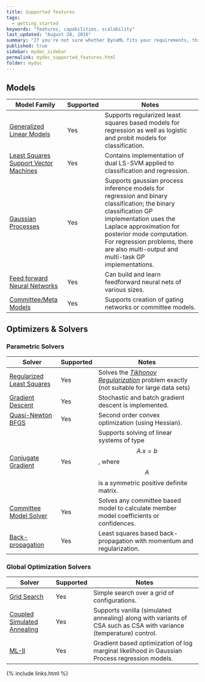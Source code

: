 ```yaml
---
title: Supported features
tags:
  - getting_started
keywords: "features, capabilities, scalability"
last_updated: "August 28, 2016"
summary: "If you're not sure whether DynaML fits your requirements, this list provides a semi-comprehensive overview of available features."
published: true
sidebar: mydoc_sidebar
permalink: mydoc_supported_features.html
folder: mydoc
---
```


## Models

Model Family | Supported | Notes
--------|-----------|-----------
[Generalized Linear Models]({{site.baseurl}}) | Yes | Supports regularized least squares based models for regression as well as logistic and probit models for classification.
[Least Squares Support Vector Machines]({{site.baseurl}}/core_lssvm.html) | Yes | Contains implementation of dual LS-SVM applied to classification and regression.
[Gaussian Processes]({{site.baseurl}}/core_gp.html) | Yes | Supports gaussian process inference models for regression and binary classification; the binary classification GP implementation uses the Laplace approximation for posterior mode computation. For regression problems, there are also multi-output and multi-task GP implementations.
[Feed forward Neural Networks]({{site.baseurl}}//core_ann.html)| Yes | Can build and learn feedforward neural nets of various sizes.
[Committee/Meta Models]({{site.baseurl}}/core_model_hierarchy.html#meta-modelsmodel-ensembles) | Yes | Supports creation of gating networks or committee models.

## Optimizers & Solvers

### Parametric Solvers

Solver | Supported | Notes
--------|-----------|-----------
[Regularized Least Squares]({{site.baseurl}}/core_opt_convex.html#regularized-least-squares) | Yes | Solves the [_Tikhonov Regularization_](https://en.wikipedia.org/wiki/Tikhonov_regularization) problem exactly (not suitable for large data sets)
[Gradient Descent]({{site.baseurl}}/core_opt_convex.html#gradient-descent) | Yes | Stochastic and batch gradient descent is implemented.
[Quasi-Newton BFGS]({{site.baseurl}}/core_opt_convex.html#quasi-newton-bfgs) | Yes | Second order convex optimization (using Hessian).
[Conjugate Gradient]({{site.baseurl}}/core_opt_convex.html#conjugate-gradient) | Yes | Supports solving of linear systems of type $$ A.x = b $$, where $$A$$ is a symmetric positive definite matrix.
[Committee Model Solver]({{site.baseurl}}/core_opt_convex.html#committee-model-solver) | Yes | Solves any committee based model to calculate member model coefficients or confidences.
[Back-propagation]({{site.baseurl}}/core_opt_convex.html#backpropagation-with-momentum) | Yes | Least squares based back-propagation with momentum and regularization.

### Global Optimization Solvers

Solver | Supported | Notes
--------|-----------|-----------
[Grid Search]({{site.baseurl}}/core_opt_global.html#grid-search) | Yes | Simple search over a grid of configurations.
[Coupled Simulated Annealing]({{site.baseurl}}/core_opt_global.html#coupled-simulated-annealing) | Yes | Supports vanilla (simulated annealing) along with variants of CSA such as CSA with variance (temperature) control.
[ML-II]({{site.baseurl}}/core_opt_global.html#maximum-likelihood-ml-ii)| Yes | Gradient based optimization of log marginal likelihood in Gaussian Process regression models.

{% include links.html %}
